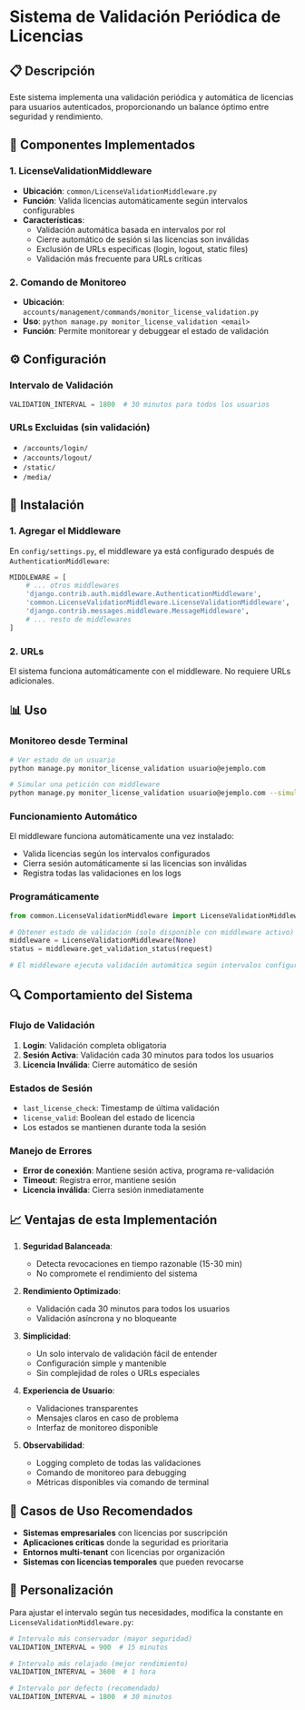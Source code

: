 # Sistema de Validación Periódica de Licencias

## 📋 Descripción

Este sistema implementa una validación periódica y automática de licencias para usuarios autenticados, proporcionando un balance óptimo entre seguridad y rendimiento.

## 🔧 Componentes Implementados

### 1. **LicenseValidationMiddleware**
- **Ubicación**: `common/LicenseValidationMiddleware.py`
- **Función**: Valida licencias automáticamente según intervalos configurables
- **Características**:
  - Validación automática basada en intervalos por rol
  - Cierre automático de sesión si las licencias son inválidas
  - Exclusión de URLs específicas (login, logout, static files)
  - Validación más frecuente para URLs críticas

### 2. **Comando de Monitoreo**
- **Ubicación**: `accounts/management/commands/monitor_license_validation.py`
- **Uso**: `python manage.py monitor_license_validation <email>`
- **Función**: Permite monitorear y debuggear el estado de validación

## ⚙️ Configuración

### Intervalo de Validación

```python
VALIDATION_INTERVAL = 1800  # 30 minutos para todos los usuarios
```

### URLs Excluidas (sin validación)
- `/accounts/login/`
- `/accounts/logout/`
- `/static/`
- `/media/`

## 🚀 Instalación

### 1. Agregar el Middleware

En `config/settings.py`, el middleware ya está configurado después de `AuthenticationMiddleware`:

```python
MIDDLEWARE = [
    # ... otros middlewares
    'django.contrib.auth.middleware.AuthenticationMiddleware',
    'common.LicenseValidationMiddleware.LicenseValidationMiddleware',  # ← YA CONFIGURADO
    'django.contrib.messages.middleware.MessageMiddleware',
    # ... resto de middlewares
]
```

### 2. URLs

El sistema funciona automáticamente con el middleware. No requiere URLs adicionales.

## 📊 Uso

### Monitoreo desde Terminal

```bash
# Ver estado de un usuario
python manage.py monitor_license_validation usuario@ejemplo.com

# Simular una petición con middleware
python manage.py monitor_license_validation usuario@ejemplo.com --simulate-request
```

### Funcionamiento Automático

El middleware funciona automáticamente una vez instalado:
- Valida licencias según los intervalos configurados
- Cierra sesión automáticamente si las licencias son inválidas
- Registra todas las validaciones en los logs

### Programáticamente

```python
from common.LicenseValidationMiddleware import LicenseValidationMiddleware

# Obtener estado de validación (solo disponible con middleware activo)
middleware = LicenseValidationMiddleware(None)
status = middleware.get_validation_status(request)

# El middleware ejecuta validación automática según intervalos configurados
```

## 🔍 Comportamiento del Sistema

### Flujo de Validación

1. **Login**: Validación completa obligatoria
2. **Sesión Activa**: Validación cada 30 minutos para todos los usuarios
3. **Licencia Inválida**: Cierre automático de sesión

### Estados de Sesión

- `last_license_check`: Timestamp de última validación
- `license_valid`: Boolean del estado de licencia
- Los estados se mantienen durante toda la sesión

### Manejo de Errores

- **Error de conexión**: Mantiene sesión activa, programa re-validación
- **Timeout**: Registra error, mantiene sesión
- **Licencia inválida**: Cierra sesión inmediatamente

## 📈 Ventajas de esta Implementación

1. **Seguridad Balanceada**: 
   - Detecta revocaciones en tiempo razonable (15-30 min)
   - No compromete el rendimiento del sistema

2. **Rendimiento Optimizado**:
   - Validación cada 30 minutos para todos los usuarios
   - Validación asíncrona y no bloqueante

3. **Simplicidad**:
   - Un solo intervalo de validación fácil de entender
   - Configuración simple y mantenible
   - Sin complejidad de roles o URLs especiales

4. **Experiencia de Usuario**:
   - Validaciones transparentes
   - Mensajes claros en caso de problema
   - Interfaz de monitoreo disponible

5. **Observabilidad**:
   - Logging completo de todas las validaciones
   - Comando de monitoreo para debugging
   - Métricas disponibles via comando de terminal

## 🎯 Casos de Uso Recomendados

- **Sistemas empresariales** con licencias por suscripción
- **Aplicaciones críticas** donde la seguridad es prioritaria
- **Entornos multi-tenant** con licencias por organización
- **Sistemas con licencias temporales** que pueden revocarse

## 🔧 Personalización

Para ajustar el intervalo según tus necesidades, modifica la constante en `LicenseValidationMiddleware.py`:

```python
# Intervalo más conservador (mayor seguridad)
VALIDATION_INTERVAL = 900  # 15 minutos

# Intervalo más relajado (mejor rendimiento)
VALIDATION_INTERVAL = 3600  # 1 hora

# Intervalo por defecto (recomendado)
VALIDATION_INTERVAL = 1800  # 30 minutos
```
